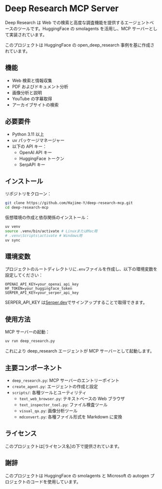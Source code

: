 # Deep Research MCP Server

Deep Research は Web での検索と高度な調査機能を提供するエージェントベースのツールです。HuggingFace の smolagents を活用し、MCP サーバーとして実装されています。

このプロジェクトは HuggingFace の open_deep_research 事例を基に作成されています。

## 機能

- Web 検索と情報収集
- PDF およびドキュメント分析
- 画像分析と説明
- YouTube の字幕取得
- アーカイブサイトの検索

## 必要要件

- Python 3.11 以上
- uv パッケージマネージャー
- 以下の API キー：
  - OpenAI API キー
  - HuggingFace トークン
  - SerpAPI キー

## インストール

リポジトリをクローン：

```bash
git clone https://github.com/Hajime-Y/deep-research-mcp.git
cd deep-research-mcp
```

仮想環境の作成と依存関係のインストール：

```bash
uv venv
source .venv/bin/activate # LinuxまたはMac用
# .venv\Scripts\activate # Windows用
uv sync
```

## 環境変数

プロジェクトのルートディレクトリに`.env`ファイルを作成し、以下の環境変数を設定してください：

```
OPENAI_API_KEY=your_openai_api_key
HF_TOKEN=your_huggingface_token
SERPER_API_KEY=your_serper_api_key
```

SERPER_API_KEY は[Serper.dev](https://serper.dev)でサインアップすることで取得できます。

## 使用方法

MCP サーバーの起動：

```bash
uv run deep_research.py
```

これにより deep_research エージェントが MCP サーバーとして起動します。

## 主要コンポーネント

- `deep_research.py`: MCP サーバーのエントリーポイント
- `create_agent.py`: エージェントの作成と設定
- `scripts/`: 各種ツールとユーティリティ
  - `text_web_browser.py`: テキストベースの Web ブラウザ
  - `text_inspector_tool.py`: ファイル検査ツール
  - `visual_qa.py`: 画像分析ツール
  - `mdconvert.py`: 各種ファイル形式を Markdown に変換

## ライセンス

このプロジェクトは[ライセンス名]の下で提供されています。

## 謝辞

このプロジェクトは HuggingFace の smolagents と Microsoft の autogen プロジェクトのコードを使用しています。
